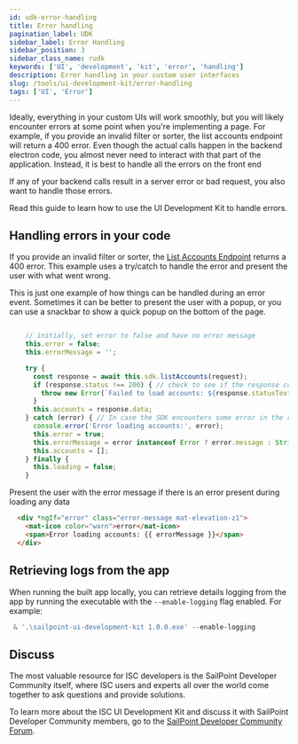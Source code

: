 ```yaml
---
id: udk-error-handling
title: Error handling
pagination_label: UDK
sidebar_label: Error Handling
sidebar_position: 3
sidebar_class_name: rudk
keywords: ['UI', 'development', 'kit', 'error', 'handling']
description: Error handling in your custom user interfaces
slug: /tools/ui-development-kit/error-handling
tags: ['UI', 'Error']
---
```


Ideally, everything in your custom UIs will work smoothly, but you will likely encounter errors at some point when you're implementing a page. For example, if you provide an invalid filter or sorter, the list accounts endpoint will return a 400 error. Even though the actual calls happen in the backend electron code, you almost never need to interact with that part of the application. Instead, it is best to handle all the errors on the front end

If any of your backend calls result in a server error or bad request, you also want to handle those errors.

Read this guide to learn how to use the UI Development Kit to handle errors.

## Handling errors in your code

If you provide an invalid filter or sorter, the [List Accounts Endpoint](https://developer.sailpoint.com/docs/api/v2025/list-accounts) returns a 400 error. This example uses a try/catch to handle the error and present the user with what went wrong.

This is just one example of how things can be handled during an error event. Sometimes it can be better to present the user with a popup, or you can use a snackbar to show a quick popup on the bottom of the page. 

```typescript

    // initially, set error to false and have no error message
    this.error = false;
    this.errorMessage = '';

    try {
      const response = await this.sdk.listAccounts(request);
      if (response.status !== 200) { // check to see if the response code is the expected value. In case it's not, just throw an error as it will be handled in the try catch block
        throw new Error(`Failed to load accounts: ${response.statusText}`);
      }
      this.accounts = response.data;
    } catch (error) { // In case the SDK encounters some error in the request
      console.error('Error loading accounts:', error);
      this.error = true;
      this.errorMessage = error instanceof Error ? error.message : String(error);
      this.accounts = [];
    } finally {
      this.loading = false;
    }
```

Present the user with the error message if there is an error present during loading any data
```html
  <div *ngIf="error" class="error-message mat-elevation-z1">
    <mat-icon color="warn">error</mat-icon>
    <span>Error loading accounts: {{ errorMessage }}</span>
  </div>
```

## Retrieving logs from the app

When running the built app locally, you can retrieve details logging from the app by running the executable with the `--enable-logging` flag enabled. For example:

```powershell
 & '.\sailpoint-ui-development-kit 1.0.0.exe' --enable-logging
```

## Discuss

The most valuable resource for ISC developers is the SailPoint Developer Community itself, where ISC users and experts all over the world come together to ask questions and provide solutions.

To learn more about the ISC UI Development Kit and discuss it with SailPoint Developer Community members, go to the [SailPoint Developer Community Forum](https://developer.sailpoint.com/discuss/c/identity-security-cloud/6).
